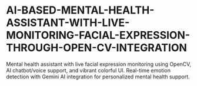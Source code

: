 # AI-BASED-MENTAL-HEALTH-ASSISTANT-WITH-LIVE-MONITORING-FACIAL-EXPRESSION-THROUGH-OPEN-CV-INTEGRATION
Mental health assistant with live facial expression monitoring using OpenCV, AI chatbot/voice support, and vibrant colorful UI. Real-time emotion detection with Gemini AI integration for personalized mental health support.
